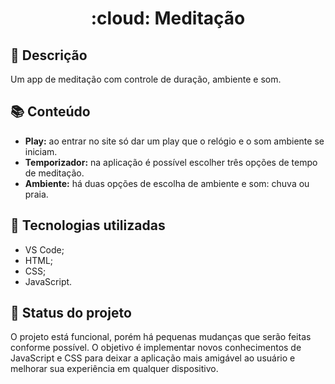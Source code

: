 <h1 align="center">:cloud: Meditação</h1>

## :memo: Descrição
Um app de meditação com controle de duração, ambiente e som.

## :books: Conteúdo
* <b>Play:</b> ao entrar no site só dar um play que o relógio e o som ambiente se iniciam.
* <b>Temporizador:</b> na aplicação é possível escolher três opções de tempo de meditação.
* <b>Ambiente:</b> há duas opções de escolha de ambiente e som: chuva ou praia.

## :wrench: Tecnologias utilizadas
* VS Code;
* HTML;
* CSS;
* JavaScript.

## :dart: Status do projeto
O projeto está funcional, porém há pequenas mudanças que serão feitas conforme possível. O objetivo é implementar novos conhecimentos de JavaScript e CSS para deixar a aplicação mais amigável ao usuário e melhorar sua experiência em qualquer dispositivo.
